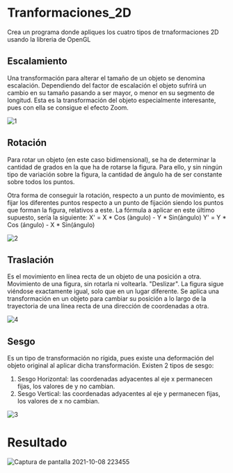 # Tranformaciones_2D

Crea un programa donde apliques los cuatro tipos de trnaformaciones 2D usando la libreria de OpenGL

## Escalamiento
Una transformación para alterar el tamaño de un objeto se denomina escalación.
Dependiendo del factor de escalación el objeto sufrirá un cambio en su tamaño pasando a ser mayor, o menor en su segmento de longitud.
Esta es la transformación del objeto especialmente interesante, pues con ella se consigue el efecto Zoom.

![1](https://user-images.githubusercontent.com/71147346/136642733-d776438d-d29b-4bb3-9e46-fdcbc95fcf9a.jpg)

## Rotación
Para rotar un objeto (en este caso bidimensional), se ha de determinar la cantidad de grados en la que ha de rotarse la figura. Para ello, y sin ningún tipo de variación sobre la figura, la cantidad de ángulo ha de ser constante sobre todos los puntos.

Otra forma de conseguir la rotación, respecto a un punto de movimiento, es fijar los diferentes puntos respecto a un punto de fijación siendo los puntos que forman la figura, relativos a este.
La fórmula a aplicar en este último supuesto, sería la siguiente:
X' = X * Cos (àngulo) - Y * Sin(ángulo)
Y' = Y * Cos (ángulo) - X * Sin(ángulo)
 
 ![2](https://user-images.githubusercontent.com/71147346/136642744-2b197856-d3b2-443c-8fe5-202d484ad1f0.jpg)

## Traslación
Es el movimiento en línea recta de un objeto de una posición a otra.
Movimiento de una figura, sin rotarla ni voltearla. "Deslizar".
La figura sigue viéndose exactamente igual, solo que en un lugar diferente.
Se aplica una transformación en un objeto para cambiar su posición a lo largo de la trayectoria de una línea recta de una dirección de coordenadas a otra.

![4](https://user-images.githubusercontent.com/71147346/136642770-ebf73c0a-b97c-4988-9ee8-a2f67476c1f0.jpg)

## Sesgo
Es un tipo de transformación no rígida, pues existe una deformación del objeto original al aplicar dicha transformación. Existen 2 tipos de sesgo:

1. Sesgo Horizontal: las coordenadas adyacentes al eje x permanecen fijas, los valores de y no cambian.
2. Sesgo Vertical: las coordenadas adyacentes al eje y permanecen fijas, los valores de x no cambian.

![3](https://user-images.githubusercontent.com/71147346/136642778-400b7bf0-dede-4515-b692-673d21c50f3e.jpg)

# Resultado

![Captura de pantalla 2021-10-08 223455](https://user-images.githubusercontent.com/71147346/136642874-36e665cc-db9b-4359-b20b-3b375f36807e.jpg)

